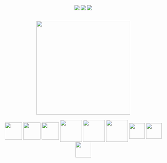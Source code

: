 <!--
<div align="center"> 
  <img height="225em" src="https://github-readme-stats.vercel.app/api?username=nicolascoutochaves&show_icons=true&theme=dracula">
</div> Quando minha nota for boa eu boto de volta KKKK-->

<div align="center">
  
  <a href="mailto:nicolasdocoutochaves@gmail.com" target="_blank"><img src="https://img.shields.io/badge/Gmail-D14836?style=for-the-badge&logo=gmail&logoColor=white" target="_blank"></a>
  <a href="https://www.instagram.com/nick.260/" target="_blank"><img src="https://img.shields.io/badge/-Instagram-%23E4405F?style=for-the-badge&logo=instagram&logoColor=white" target="_blank"></a>
  <a href="https://www.linkedin.com/in/n%C3%ADcolas-chaves-27b7a1268/" target="_blank"><img src="https://img.shields.io/badge/-LinkedIn-%230077B5?style=for-the-badge&logo=linkedin&logoColor=white" target="_blank"></a> 
  
</div><br>
<div align="center" style="display: inline_block">
  <img width="300em" src="https://github-readme-stats.vercel.app/api/top-langs/?username=nicolascoutochaves&layout=compact"><br><br>
  <img align="center" height="55" width="55" src="https://icongr.am/devicon/c-original.svg?size=148&color=currentColor">
  <img align="center" height="55" width="55" src="https://icongr.am/devicon/cplusplus-original.svg?size=148&color=currentColor">
  <img align="center" height="55" width="55" src="https://icongr.am/devicon/csharp-original.svg?size=148&color=currentColor">
  
  <img align="center" height="70" width="70" src="https://icongr.am/devicon/java-original-wordmark.svg?size=148&color=currentColor">
  <img align="center" height="70" width="70" src="https://icongr.am/devicon/php-original.svg?size=148&color=currentColor">
  <img align="center" height="70" width="70" src="https://icongr.am/devicon/mysql-original-wordmark.svg?size=148&color=currentColor">
  
  <img align="center" height="50" width="50" src="https://icongr.am/devicon/html5-original.svg?size=148&color=currentColor">
  <img align="center" height="50" width="50" src="https://icongr.am/devicon/css3-original.svg?size=148&color=currentColor">
  <img align="center" height="50" width="50" src="https://icongr.am/devicon/javascript-original.svg?size=148&color=currentColor">

  
  <br>
</div>



